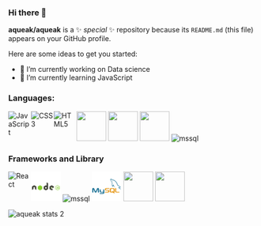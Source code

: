 ### Hi there 👋


**aqueak/aqueak** is a ✨ _special_ ✨ repository because its `README.md` (this file) appears on your GitHub profile.

Here are some ideas to get you started:

- 🔭 I’m currently working on Data science
- 🌱 I’m currently learning JavaScript

<h3>Languages:</h3>

</a>
<p padding="5px">
<img align="left" alt="JavaScript" width="46px" src="https://camo.githubusercontent.com/442c452cb73752bb1914ce03fce2017056d651a2099696b8594ddf5ccc74825e/68747470733a2f2f63646e2e6a7364656c6976722e6e65742f67682f64657669636f6e732f64657669636f6e2f69636f6e732f6a6176617363726970742f6a6176617363726970742d6f726967696e616c2e737667" data-canonical-src="https://cdn.jsdelivr.net/gh/devicons/devicon/icons/javascript/javascript-original.svg" width="60" height="60" style="max-width: 100%;">
<img src="https://cdn.jsdelivr.net/gh/devicons/devicon/icons/python/python-original.svg"  width="60" height="60" style="max-width: 100%;" />
<img src="https://cdn.jsdelivr.net/gh/devicons/devicon/icons/cplusplus/cplusplus-original.svg"  width="60" height="60" style="max-width: 100%;" />
<img src="https://cdn.jsdelivr.net/gh/devicons/devicon/icons/r/r-original.svg" width="60" height="60" style="max-width: 100%;" />
<img align="left" alt="CSS3" width="46px" src="https://camo.githubusercontent.com/2e496d4bfc6f753ddca87b521ce95c88219f77800212ffa6d4401ad368c82170/68747470733a2f2f63646e2e6a7364656c6976722e6e65742f67682f64657669636f6e732f64657669636f6e2f69636f6e732f637373332f637373332d6f726967696e616c2e737667" data-canonical-src="https://cdn.jsdelivr.net/gh/devicons/devicon/icons/css3/css3-original.svg" width="60" height="60" style="max-width: 100%;">
<img align="left" alt="HTML5" width="46px" src="https://camo.githubusercontent.com/da7acacadecf91d6dc02efcd2be086bb6d78ddff19a1b7a0ab2755a6fda8b1e9/68747470733a2f2f63646e2e6a7364656c6976722e6e65742f67682f64657669636f6e732f64657669636f6e2f69636f6e732f68746d6c352f68746d6c352d6f726967696e616c2e737667" data-canonical-src="https://cdn.jsdelivr.net/gh/devicons/devicon/icons/html5/html5-original.svg" width="60" height="60" style="max-width: 100%;">
<img src="https://cdn.jsdelivr.net/gh/devicons/devicon/icons/php/php-original.svg" width="60" height="60" style="max-width: 100%;/>
<img src="https://camo.githubusercontent.com/42dfd0950d93092d82d677877fe87d5bab1e2acccc1110bf0f9dd755988ccb7e/68747470733a2f2f7777772e7376677265706f2e636f6d2f73686f772f3330333232392f6d6963726f736f66742d73716c2d7365727665722d6c6f676f2e737667" alt="mssql" width="46" height="46" data-canonical-src="https://www.svgrepo.com/show/303229/microsoft-sql-server-logo.svg" style="max-width: 100%;">




</p>

<div>
<h3>Frameworks and Library</h3>

  <p id="t">
<img align="left" alt="React" width="46px" src="https://camo.githubusercontent.com/27d0b117da00485c56d69aef0fa310a3f8a07abecc8aa15fa38c8b78526c60ac/68747470733a2f2f63646e2e6a7364656c6976722e6e65742f67682f64657669636f6e732f64657669636f6e2f69636f6e732f72656163742f72656163742d6f726967696e616c2e737667" data-canonical-src="https://cdn.jsdelivr.net/gh/devicons/devicon/icons/react/react-original.svg" width="60" height="60" style="max-width: 100%;">
<img src="https://raw.githubusercontent.com/devicons/devicon/master/icons/nodejs/nodejs-original-wordmark.svg" alt="nodejs" width="60" height="60" style="max-width: 100%;">
<img src="https://cdn.jsdelivr.net/gh/devicons/devicon/icons/bootstrap/bootstrap-original.svg" width="60" height="60" style="max-width: 100%; />

  
</p>

<p>
  <img src="https://camo.githubusercontent.com/42dfd0950d93092d82d677877fe87d5bab1e2acccc1110bf0f9dd755988ccb7e/68747470733a2f2f7777772e7376677265706f2e636f6d2f73686f772f3330333232392f6d6963726f736f66742d73716c2d7365727665722d6c6f676f2e737667" alt="mssql" width="46" height="46" data-canonical-src="https://www.svgrepo.com/show/303229/microsoft-sql-server-logo.svg" style="max-width: 100%;">
  <img src="https://raw.githubusercontent.com/devicons/devicon/master/icons/mysql/mysql-original-wordmark.svg" alt="mysql" width="60" height="60" style="max-width: 100%;">
  <img src="https://cdn.jsdelivr.net/gh/devicons/devicon/icons/mongodb/mongodb-original-wordmark.svg" width="60" height="60" style="max-width: 100%;" />
  <img src="https://cdn.jsdelivr.net/gh/devicons/devicon/icons/photoshop/photoshop-line.svg"  width="60" height="60" style="max-width: 100%;" />
</p>
</div>











![aqueak stats 2](https://github-readme-stats.vercel.app/api?username=aqueak&show_icons=true&theme=radical)




